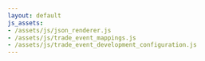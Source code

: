```yaml
---
layout: default
js_assets:
- /assets/js/json_renderer.js
- /assets/js/trade_event_mappings.js
- /assets/js/trade_event_development_configuration.js
---
```

